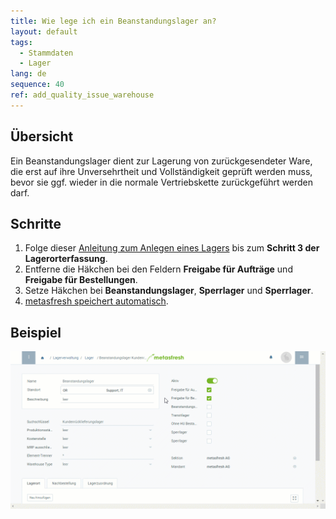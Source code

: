 ```yaml
---
title: Wie lege ich ein Beanstandungslager an?
layout: default
tags:
  - Stammdaten
  - Lager
lang: de
sequence: 40
ref: add_quality_issue_warehouse
---
```


## Übersicht
Ein Beanstandungslager dient zur Lagerung von zurückgesendeter Ware, die erst auf ihre Unversehrtheit und Vollständigkeit geprüft werden muss, bevor sie ggf. wieder in die normale Vertriebskette zurückgeführt werden darf.

## Schritte
1. Folge dieser [Anleitung zum Anlegen eines Lagers](Neues_Lager_anlegen) bis zum **Schritt 3 der Lagerorterfassung**.
1. Entferne die Häkchen bei den Feldern **Freigabe für Aufträge** und **Freigabe für Bestellungen**.
1. Setze Häkchen bei **Beanstandungslager**, **Sperrlager** und **Sperrlager**.
1. [metasfresh speichert automatisch](Speicheranzeige).

## Beispiel
![Beanstandungslager](assets/Beanstandungslager_anlegen.gif)

